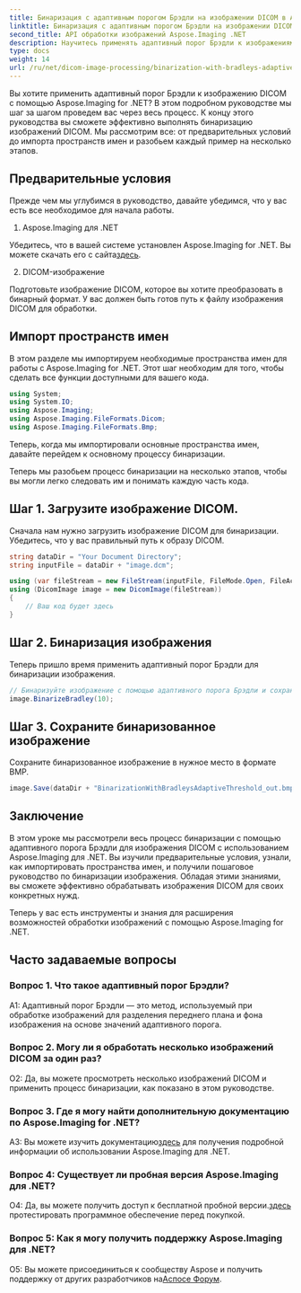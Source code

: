 ```yaml
---
title: Бинаризация с адаптивным порогом Брэдли на изображении DICOM в Aspose.Imaging for .NET
linktitle: Бинаризация с адаптивным порогом Брэдли на изображении DICOM в Aspose.Imaging for .NET
second_title: API обработки изображений Aspose.Imaging .NET
description: Научитесь применять адаптивный порог Брэдли к изображениям DICOM с помощью Aspose.Imaging for .NET. Бинаризация стала проще благодаря пошаговому руководству.
type: docs
weight: 14
url: /ru/net/dicom-image-processing/binarization-with-bradleys-adaptive-threshold-on-dicom-image/
---
```

Вы хотите применить адаптивный порог Брэдли к изображению DICOM с помощью Aspose.Imaging for .NET? В этом подробном руководстве мы шаг за шагом проведем вас через весь процесс. К концу этого руководства вы сможете эффективно выполнять бинаризацию изображений DICOM. Мы рассмотрим все: от предварительных условий до импорта пространств имен и разобьем каждый пример на несколько этапов.

## Предварительные условия

Прежде чем мы углубимся в руководство, давайте убедимся, что у вас есть все необходимое для начала работы.

1. Aspose.Imaging для .NET

 Убедитесь, что в вашей системе установлен Aspose.Imaging for .NET. Вы можете скачать его с сайта[здесь](https://releases.aspose.com/imaging/net/).

2. DICOM-изображение

Подготовьте изображение DICOM, которое вы хотите преобразовать в бинарный формат. У вас должен быть готов путь к файлу изображения DICOM для обработки.

## Импорт пространств имен

В этом разделе мы импортируем необходимые пространства имен для работы с Aspose.Imaging for .NET. Этот шаг необходим для того, чтобы сделать все функции доступными для вашего кода.


```csharp
using System;
using System.IO;
using Aspose.Imaging;
using Aspose.Imaging.FileFormats.Dicom;
using Aspose.Imaging.FileFormats.Bmp;
```

Теперь, когда мы импортировали основные пространства имен, давайте перейдем к основному процессу бинаризации.

Теперь мы разобьем процесс бинаризации на несколько этапов, чтобы вы могли легко следовать им и понимать каждую часть кода.

## Шаг 1. Загрузите изображение DICOM.

Сначала нам нужно загрузить изображение DICOM для бинаризации. Убедитесь, что у вас правильный путь к образу DICOM.

```csharp
string dataDir = "Your Document Directory";
string inputFile = dataDir + "image.dcm";

using (var fileStream = new FileStream(inputFile, FileMode.Open, FileAccess.Read))
using (DicomImage image = new DicomImage(fileStream))
{
    // Ваш код будет здесь
}
```

## Шаг 2. Бинаризация изображения

Теперь пришло время применить адаптивный порог Брэдли для бинаризации изображения.

```csharp
// Бинаризуйте изображение с помощью адаптивного порога Брэдли и сохраните полученное изображение.
image.BinarizeBradley(10);
```

## Шаг 3. Сохраните бинаризованное изображение

Сохраните бинаризованное изображение в нужное место в формате BMP.

```csharp
image.Save(dataDir + "BinarizationWithBradleysAdaptiveThreshold_out.bmp", new BmpOptions());
```

## Заключение

В этом уроке мы рассмотрели весь процесс бинаризации с помощью адаптивного порога Брэдли для изображения DICOM с использованием Aspose.Imaging для .NET. Вы изучили предварительные условия, узнали, как импортировать пространства имен, и получили пошаговое руководство по бинаризации изображения. Обладая этими знаниями, вы сможете эффективно обрабатывать изображения DICOM для своих конкретных нужд.

Теперь у вас есть инструменты и знания для расширения возможностей обработки изображений с помощью Aspose.Imaging for .NET.

## Часто задаваемые вопросы

### Вопрос 1. Что такое адаптивный порог Брэдли?

A1: Адаптивный порог Брэдли — это метод, используемый при обработке изображений для разделения переднего плана и фона изображения на основе значений адаптивного порога.

### Вопрос 2. Могу ли я обработать несколько изображений DICOM за один раз?

О2: Да, вы можете просмотреть несколько изображений DICOM и применить процесс бинаризации, как показано в этом руководстве.

### Вопрос 3. Где я могу найти дополнительную документацию по Aspose.Imaging for .NET?

 A3: Вы можете изучить документацию[здесь](https://reference.aspose.com/imaging/net/) для получения подробной информации об использовании Aspose.Imaging для .NET.

### Вопрос 4: Существует ли пробная версия Aspose.Imaging для .NET?

 О4: Да, вы можете получить доступ к бесплатной пробной версии.[здесь](https://releases.aspose.com/) протестировать программное обеспечение перед покупкой.

### Вопрос 5: Как я могу получить поддержку Aspose.Imaging для .NET?

 О5: Вы можете присоединиться к сообществу Aspose и получить поддержку от других разработчиков на[Аспосе Форум](https://forum.aspose.com/).